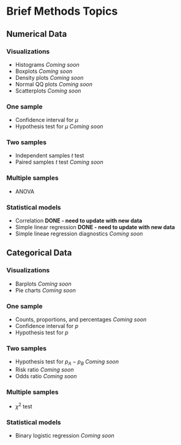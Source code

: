 # Brief Methods Topics


## Numerical Data

### Visualizations

- Histograms *Coming soon*
- Boxplots *Coming soon*
- Density plots *Coming soon*
- Normal QQ plots *Coming soon*
- Scatterplots *Coming soon*

### One sample

- Confidence interval for $\mu$
- Hypothesis test for $\mu$ *Coming soon*

### Two samples

- Independent samples $t$ test
- Paired samples $t$ test *Coming soon*

### Multiple samples

- ANOVA

### Statistical models

- Correlation **DONE - need to update with new data**
- Simple linear regression **DONE - need to update with new data**
- Simple lineae regression diagnostics *Coming soon*


## Categorical Data

### Visualizations

- Barplots *Coming soon*
- Pie charts *Coming soon*

### One sample

- Counts, proportions, and percentages *Coming soon*
- Confidence interval for $p$
- Hypothesis test for $p$

### Two samples

- Hypothesis test for $p_A - p_B$ *Coming soon*
- Risk ratio *Coming soon*
- Odds ratio *Coming soon*

### Multiple samples

- $\chi^2$ test

### Statistical models

- Binary logistic regression *Coming soon*


<!-- OTHER TOPICS

## Probability Models

- Binomial model *In progress*
- Normal model *In progress*
- t model *In progress*
- $\chi^2$ model
- $F$ model

## General Methods

- Central Limit Theorem
- Standardization
- Confidence intervals
- Hypothesis tests

- ANOVA post-hoc tests (Bonferroni)
- False discovery rate

- Bootstrap confidence interval for $\mu$

-->
